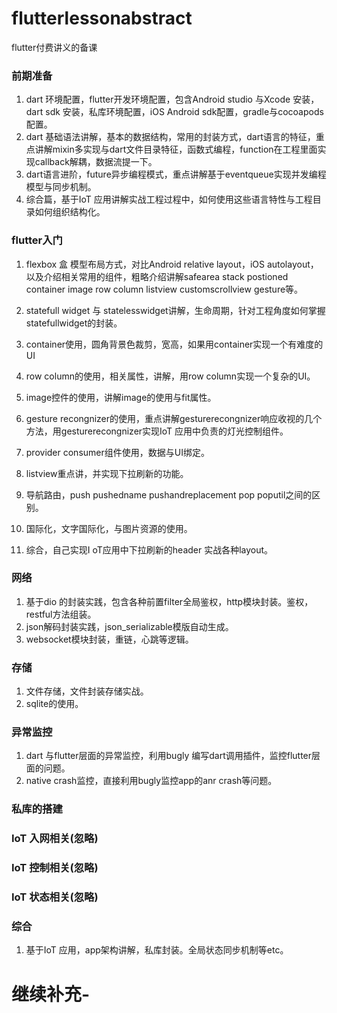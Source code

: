 # flutterlessonabstract
flutter付费讲义的备课

###   前期准备

1. dart 环境配置，flutter开发环境配置，包含Android studio 与Xcode 安装，dart sdk 安装，私库环境配置，iOS Android sdk配置，gradle与cocoapods配置。
2. dart 基础语法讲解，基本的数据结构，常用的封装方式，dart语言的特征，重点讲解mixin多实现与dart文件目录特征，函数式编程，function在工程里面实现callback解耦，数据流提一下。
3. dart语言进阶，future异步编程模式，重点讲解基于eventqueue实现并发编程模型与同步机制。
4. 综合篇，基于IoT 应用讲解实战工程过程中，如何使用这些语言特性与工程目录如何组织结构化。



###    flutter入门

1.  flexbox 盒 模型布局方式，对比Android relative layout，iOS autolayout，以及介绍相关常用的组件，粗略介绍讲解safearea stack postioned container image  row column  listview customscrollview gesture等。

2. statefull widget 与 statelesswidget讲解，生命周期，针对工程角度如何掌握statefullwidget的封装。

3. container使用，圆角背景色裁剪，宽高，如果用container实现一个有难度的UI

4. row column的使用，相关属性，讲解，用row column实现一个复杂的UI。

5. image控件的使用，讲解image的使用与fit属性。

6. gesture recongnizer的使用，重点讲解gesturerecongnizer响应收视的几个方法，用gesturerecongnizer实现IoT 应用中负责的灯光控制组件。

7. provider consumer组件使用，数据与UI绑定。

8. listview重点讲，并实现下拉刷新的功能。

9. 导航路由，push pushedname pushandreplacement pop poputil之间的区别。

10. 国际化，文字国际化，与图片资源的使用。

11. 综合，自己实现I oT应用中下拉刷新的header 实战各种layout。

      

### 网络

1. 基于dio 的封装实践，包含各种前置filter全局鉴权，http模块封装。鉴权，restful方法组装。
2. json解码封装实践，json_serializable模版自动生成。
3. websocket模块封装，重链，心跳等逻辑。

### 存储

1. 文件存储，文件封装存储实战。
2. sqlite的使用。



### 异常监控

1. dart 与flutter层面的异常监控，利用bugly 编写dart调用插件，监控flutter层面的问题。
2. native crash监控，直接利用bugly监控app的anr crash等问题。



 

### 私库的搭建



### IoT 入网相关(忽略)



### IoT 控制相关(忽略)



### IoT 状态相关(忽略)



### 综合

1. 基于IoT 应用，app架构讲解，私库封装。全局状态同步机制等etc。



# 继续补充-












